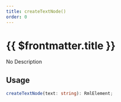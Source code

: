 ```yaml
---
title: createTextNode()
order: 0
---
```


# {{ $frontmatter.title }}

No Description

## Usage

```ts
createTextNode(text: string): RmlElement;
```
